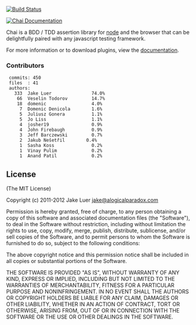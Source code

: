 [![Build Status](https://secure.travis-ci.org/logicalparadox/chai.png)](http://travis-ci.org/logicalparadox/chai)

[![Chai Documentation](http://chaijs.com/public/img/chai-logo.png)](http://chaijs.com)

Chai is a BDD / TDD assertion library for [node](http://nodejs.org) and the browser that
can be delightfully paired with any javascript testing framework.

For more information or to download plugins, view the [documentation](http://chaijs.com).

### Contributors

     commits: 450
     files  : 41
     authors: 
       333  Jake Luer               74.0%
        66  Veselin Todorov         14.7%
        18  domenic                 4.0%
         7  Domenic Denicola        1.6%
         5  Juliusz Gonera          1.1%
         5  Jo Liss                 1.1%
         4  josher19                0.9%
         4  John Firebaugh          0.9%
         3  Jeff Barczewski         0.7%
         2  Jakub Nešetřil        0.4%
         1  Sasha Koss              0.2%
         1  Vinay Pulim             0.2%
         1  Anand Patil             0.2%

## License

(The MIT License)

Copyright (c) 2011-2012 Jake Luer <jake@alogicalparadox.com>

Permission is hereby granted, free of charge, to any person obtaining a copy
of this software and associated documentation files (the "Software"), to deal
in the Software without restriction, including without limitation the rights
to use, copy, modify, merge, publish, distribute, sublicense, and/or sell
copies of the Software, and to permit persons to whom the Software is
furnished to do so, subject to the following conditions:

The above copyright notice and this permission notice shall be included in
all copies or substantial portions of the Software.

THE SOFTWARE IS PROVIDED "AS IS", WITHOUT WARRANTY OF ANY KIND, EXPRESS OR
IMPLIED, INCLUDING BUT NOT LIMITED TO THE WARRANTIES OF MERCHANTABILITY,
FITNESS FOR A PARTICULAR PURPOSE AND NONINFRINGEMENT. IN NO EVENT SHALL THE
AUTHORS OR COPYRIGHT HOLDERS BE LIABLE FOR ANY CLAIM, DAMAGES OR OTHER
LIABILITY, WHETHER IN AN ACTION OF CONTRACT, TORT OR OTHERWISE, ARISING FROM,
OUT OF OR IN CONNECTION WITH THE SOFTWARE OR THE USE OR OTHER DEALINGS IN
THE SOFTWARE.
